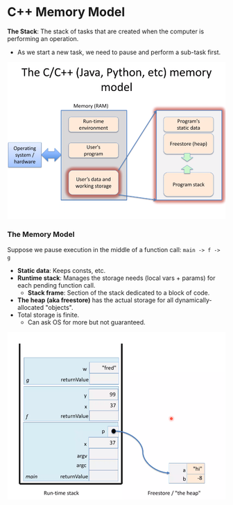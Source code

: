 # C++ Memory Model

**The Stack**: The stack of tasks that are created when the computer is performing an operation.

* As we start a new task, we need to pause and perform a sub-task first.

![](img/011_cpp_mem_model.png)

### The Memory Model

Suppose we pause execution in the middle of a function call: `main -> f -> g`

* **Static data**: Keeps consts, etc.
* **Runtime stack**: Manages the storage needs (local vars + params) for each pending function call.
    * **Stack frame**: Section of the stack dedicated to a block of code.
* **The heap (aka freestore)** has the actual storage for all dynamically-allocated "objects".
* Total storage is finite.
    * Can ask OS for more but not guaranteed.

![](img/011_runtime_stack_and_heap.png)